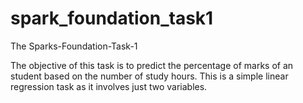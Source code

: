 # spark_foundation_task1
The Sparks-Foundation-Task-1

The objective of this task is to predict the percentage of marks of an student based on the number of study hours. This is a simple linear regression task as it involves just two variables.
